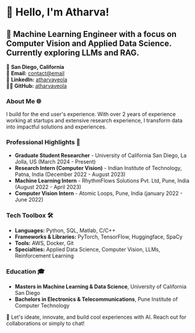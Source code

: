 # 👋 Hello, I'm Atharva!

## 🚀 Machine Learning Engineer with a focus on Computer Vision and Applied Data Science. Currently exploring LLMs and RAG.

📍 **San Diego, California**  
📧 **Email:** [contact@email](mailto:ayeola@ucsd.edu)  
🔗 **LinkedIn:** [atharvayeola](https://linkedin.com/in/atharvayeola)  
👨‍💻 **GitHub:** [atharvayeola](https://github.com/atharvayeola)


### About Me 🌐
I build for the end user's experience. With over 2 years of experience working at startups and extensive research experience, I transform data into impactful solutions and experiences.


### Professional Highlights 🌟
- **Graduate Student Researcher** - University of California San Diego, La Jolla, US (March 2024 - Present)
- **Research Intern (Computer Vision)** - Indian Institute of Technology, Patna, India (December 2022 - August 2023)
- **Machine Learning Intern** - RhythmFlows Solutions Pvt. Ltd, Pune, India (August 2022 - April 2023)
- **Computer Vision Intern** - Atomic Loops, Pune, India (january 2022 - June 2022)


### Tech Toolbox 🛠️
- **Languages:** Python, SQL, Matlab, C/C++
- **Frameworks & Libraries:** PyTorch, TensorFlow, Huggingface, SpaCy
- **Tools:** AWS, Docker, Git
- **Specialties:** Applied Data Science, Computer Vision, LLMs, Reinforcement Learning

### Education 🎓
- **Masters in Machine Learning & Data Science**, University of California San Diego
- **Bachelors in Electronics & Telecommunications**, Pune Institute of Computer Technology


🔗 Let's ideate, innovate, and build cool experiences with AI. Reach out for collaborations or simply to chat!

